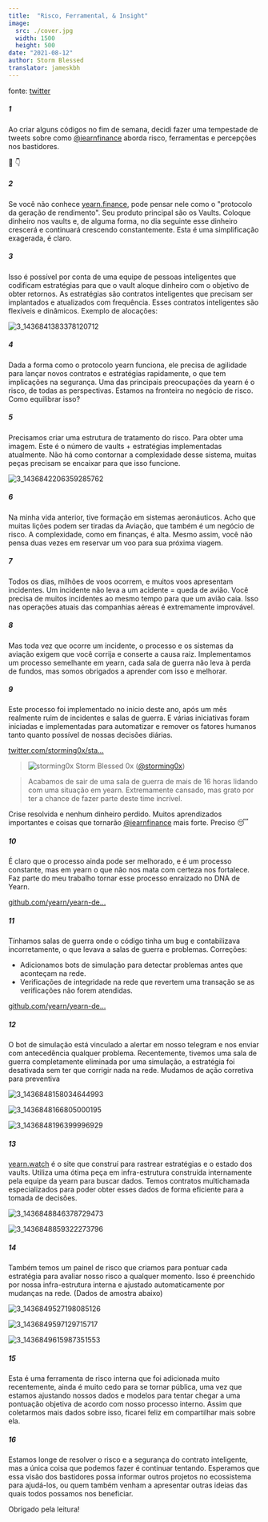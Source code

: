 ```yaml
---
title:  "Risco, Ferramental, & Insight"
image:
  src: ./cover.jpg
  width: 1500
  height: 500
date: "2021-08-12"
author: Storm Blessed
translator: jameskbh
---
```


fonte: [twitter](https://twitter.com/storming0x/status/1436851219864059906)

##### 1
Ao criar alguns códigos no fim de semana, decidi fazer uma tempestade de tweets sobre como [@iearnfinance](https://twitter.com/iearnfinance) aborda risco, ferramentas e percepções nos bastidores.

🧵 👇

##### 2
Se você não conhece [yearn.finance](http://yearn.finance), pode pensar nele como o "protocolo da geração de rendimento". Seu produto principal são os Vaults. Coloque dinheiro nos vaults e, de alguma forma, no dia seguinte esse dinheiro crescerá e continuará crescendo constantemente. Esta é uma simplificação exagerada, é claro.

##### 3
Isso é possível por conta de uma equipe de pessoas inteligentes que codificam estratégias para que o vault aloque dinheiro com o objetivo de obter retornos. 
As estratégias são contratos inteligentes que precisam ser implantados e atualizados com frequência. Esses contratos inteligentes são flexíveis e dinâmicos. Exemplo de alocações:

![3_1436841383378120712](3_1436841383378120712.jpg?w=1200&h=663)

##### 4
Dada a forma como o protocolo yearn funciona, ele precisa de agilidade para lançar novos contratos e estratégias rapidamente, o que tem implicações na segurança. Uma das principais preocupações da yearn é o risco, de todas as perspectivas. Estamos na fronteira no negócio de risco. Como equilibrar isso?

##### 5
Precisamos criar uma estrutura de tratamento do risco. Para obter uma imagem. Este é o número de vaults + estratégias implementadas atualmente. Não há como contornar a complexidade desse sistema, muitas peças precisam se encaixar para que isso funcione. 

![3_1436842206359285762](3_1436842206359285762.jpg?w=398&h=117)

##### 6
Na minha vida anterior, tive formação em sistemas aeronáuticos. Acho que muitas lições podem ser tiradas da Aviação, que também é um negócio de risco. A complexidade, como em finanças, é alta. Mesmo assim, você não pensa duas vezes em reservar um voo para sua próxima viagem.

##### 7
Todos os dias, milhões de voos ocorrem, e muitos voos apresentam incidentes. Um incidente não leva a um acidente = queda de avião. Você precisa de muitos incidentes ao mesmo tempo para que um avião caia. Isso nas operações atuais das companhias aéreas é extremamente improvável.

##### 8
Mas toda vez que ocorre um incidente, o processo e os sistemas da aviação exigem que você corrija e conserte a causa raiz. Implementamos um processo semelhante em yearn, cada sala de guerra não leva à perda de fundos, mas somos obrigados a aprender com isso e melhorar.

##### 9
Este processo foi implementado no início deste ano, após um mês realmente ruim de incidentes e salas de guerra. E várias iniciativas foram iniciadas e implementadas para automatizar e remover os fatores humanos tanto quanto possível de nossas decisões diárias.

[twitter.com/storming0x/sta…](https://twitter.com/storming0x/status/1395452522840608768?s=20)

> ![storming0x](storming0x-881012267675820034.jpg?w=48&h=48)
> Storm Blessed 0x ([@storming0x](https://twitter.com/storming0x))

> Acabamos de sair de uma sala de guerra de mais de 16 horas lidando com uma situação em yearn. Extremamente cansado, mas grato por ter a chance de fazer parte deste time incrível.

Crise resolvida e nenhum dinheiro perdido. Muitos aprendizados importantes e coisas que tornarão [@iearnfinance](https://twitter.com/iearnfinance) mais forte. Preciso 😴

##### 10
É claro que o processo ainda pode ser melhorado, e é um processo constante, mas em yearn o que não nos mata com certeza nos fortalece. Faz parte do meu trabalho tornar esse processo enraizado no DNA de Yearn.

[github.com/yearn/yearn-de…](https://github.com/yearn/yearn-devdocs/blob/master/docs/developers/v2/EMERGENCY.md)

##### 11
Tínhamos salas de guerra onde o código tinha um bug e contabilizava incorretamente, o que levava a salas de guerra e problemas.
Correções:

- Adicionamos bots de simulação para detectar problemas antes que aconteçam na rede.
- Verificações de integridade na rede que revertem uma transação se as verificações não forem atendidas.

[github.com/yearn/yearn-de…](https://github.com/yearn/yearn-devdocs/blob/master/docs/developers/v2/DEPLOYMENT.md#health-checks)

##### 12
O bot de simulação está vinculado a alertar em nosso telegram e nos enviar com antecedência qualquer problema. Recentemente, tivemos uma sala de guerra completamente eliminada por uma simulação, a estratégia foi desativada sem ter que corrigir nada na rede. Mudamos de ação corretiva para preventiva

![3_1436848158034644993](3_1436848158034644993.jpg?w=652&h=780)

![3_1436848166805000195](3_1436848166805000195.jpg?w=984&h=748)

![3_1436848196399996929](3_1436848196399996929.jpg?w=1200&h=1000)

##### 13
[yearn.watch](http://yearn.watch) é o site que construí para rastrear estratégias e o estado dos vaults. Utiliza uma ótima peça em infra-estrutura construída internamente pela equipe da yearn para buscar dados. Temos contratos multichamada especializados para poder obter esses dados de forma eficiente para a tomada de decisões. 

![3_1436848846378729473](3_1436848846378729473.jpg?w=1200&h=739)

![3_1436848859322273796](3_1436848859322273796.jpg?w=1200&h=767)

##### 14
Também temos um painel de risco que criamos para pontuar cada estratégia para avaliar nosso risco a qualquer momento. Isso é preenchido por nossa infra-estrutura interna e ajustado automaticamente por mudanças na rede.
(Dados de amostra abaixo)

![3_1436849527198085126](3_1436849527198085126.jpg?w=1200&h=498)

![3_1436849597129715717](3_1436849597129715717.jpg?w=583&h=433)

![3_1436849615987351553](3_1436849615987351553.jpg?w=719&h=314)

##### 15
Esta é uma ferramenta de risco interna que foi adicionada muito recentemente, ainda é muito cedo para se tornar pública, uma vez que estamos ajustando nossos dados e modelos para tentar chegar a uma pontuação objetiva de acordo com nosso processo interno. Assim que coletarmos mais dados sobre isso, ficarei feliz em compartilhar mais sobre ela.

##### 16
Estamos longe de resolver o risco e a segurança do contrato inteligente, mas a única coisa que podemos fazer é continuar tentando. Esperamos que essa visão dos bastidores possa informar outros projetos no ecossistema para ajudá-los, ou quem também venham a apresentar outras ideias das quais todos possamos nos beneficiar.

Obrigado pela leitura!

